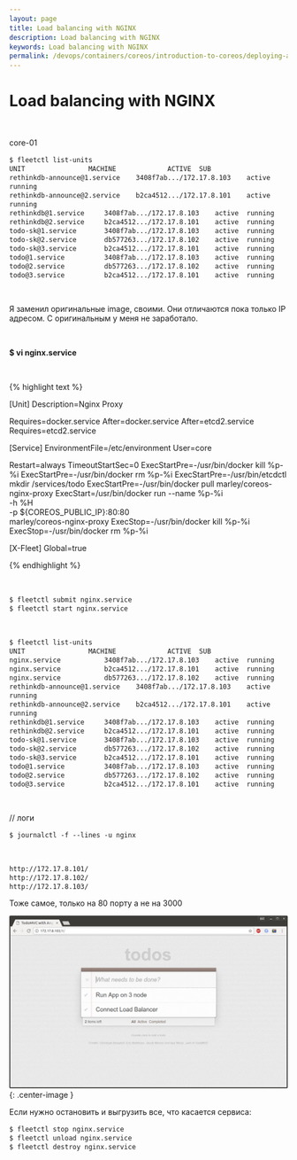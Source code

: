 ```yaml
---
layout: page
title: Load balancing with NGINX
description: Load balancing with NGINX
keywords: Load balancing with NGINX
permalink: /devops/containers/coreos/introduction-to-coreos/deploying-a-database-backed-web-application/load-balancing-with-nginx-confd/
---
```


# Load balancing with NGINX

<br/>

core-01

    $ fleetctl list-units
    UNIT				MACHINE				ACTIVE	SUB
    rethinkdb-announce@1.service	3408f7ab.../172.17.8.103	active	running
    rethinkdb-announce@2.service	b2ca4512.../172.17.8.101	active	running
    rethinkdb@1.service		3408f7ab.../172.17.8.103	active	running
    rethinkdb@2.service		b2ca4512.../172.17.8.101	active	running
    todo-sk@1.service		3408f7ab.../172.17.8.103	active	running
    todo-sk@2.service		db577263.../172.17.8.102	active	running
    todo-sk@3.service		b2ca4512.../172.17.8.101	active	running
    todo@1.service			3408f7ab.../172.17.8.103	active	running
    todo@2.service			db577263.../172.17.8.102	active	running
    todo@3.service			b2ca4512.../172.17.8.101	active	running

<br/>

Я заменил оригинальные image, своими. Они отличаются пока только IP адресом.
С оригинальным у меня не заработало.

<br/>

**\$ vi nginx.service**

<br/>

{% highlight text %}

[Unit]
Description=Nginx Proxy

Requires=docker.service
After=docker.service
After=etcd2.service
Requires=etcd2.service

[Service]
EnvironmentFile=/etc/environment
User=core

Restart=always
TimeoutStartSec=0
ExecStartPre=-/usr/bin/docker kill %p-%i
ExecStartPre=-/usr/bin/docker rm %p-%i
ExecStartPre=-/usr/bin/etcdctl mkdir /services/todo
ExecStartPre=-/usr/bin/docker pull marley/coreos-nginx-proxy
ExecStart=/usr/bin/docker run --name %p-%i \
 -h %H \
 -p \${COREOS_PUBLIC_IP}:80:80 \
 marley/coreos-nginx-proxy
ExecStop=-/usr/bin/docker kill %p-%i
ExecStop=-/usr/bin/docker rm %p-%i

[X-Fleet]
Global=true

{% endhighlight %}

<br/>

    $ fleetctl submit nginx.service
    $ fleetctl start nginx.service

<br/>

    $ fleetctl list-units
    UNIT				MACHINE				ACTIVE	SUB
    nginx.service			3408f7ab.../172.17.8.103	active	running
    nginx.service			b2ca4512.../172.17.8.101	active	running
    nginx.service			db577263.../172.17.8.102	active	running
    rethinkdb-announce@1.service	3408f7ab.../172.17.8.103	active	running
    rethinkdb-announce@2.service	b2ca4512.../172.17.8.101	active	running
    rethinkdb@1.service		3408f7ab.../172.17.8.103	active	running
    rethinkdb@2.service		b2ca4512.../172.17.8.101	active	running
    todo-sk@1.service		3408f7ab.../172.17.8.103	active	running
    todo-sk@2.service		db577263.../172.17.8.102	active	running
    todo-sk@3.service		b2ca4512.../172.17.8.101	active	running
    todo@1.service			3408f7ab.../172.17.8.103	active	running
    todo@2.service			db577263.../172.17.8.102	active	running
    todo@3.service			b2ca4512.../172.17.8.101	active	running

<br/>

// логи

    $ journalctl -f --lines -u nginx

<br/>

    http://172.17.8.101/
    http://172.17.8.102/
    http://172.17.8.103/

Тоже самое, только на 80 порту а не на 3000

![coreos cluster](/img/devops/containers/coreos/app7.png 'coreos cluster'){: .center-image }

Если нужно остановить и выгрузить все, что касается сервиса:

    $ fleetctl stop nginx.service
    $ fleetctl unload nginx.service
    $ fleetctl destroy nginx.service
